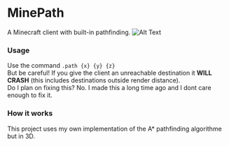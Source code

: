 # MinePath
A Minecraft client with built-in pathfinding.
![Alt Text](https://github.com/KaiSomething/MinePath/raw/main/images/demo.gif)

### Usage  
Use the command `.path {x} {y} {z}`  
But be careful! If you give the client an unreachable destination it **WILL CRASH** (this includes destinations outside render distance).  
Do I plan on fixing this? No. I made this a long time ago and I dont care enough to fix it.

### How it works
This project uses my own implementation of the A* pathfinding algorithme but in 3D.
